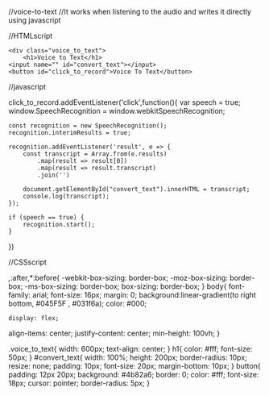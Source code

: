 //voice-to-text
//It works when listening to the audio and writes it directly using javascript













//HTMLscript


<!DOCTYPE html>

<html lang="en">


<head>

<meta charset="utf-8">
<meta name="viewport" content="initial-scale=1.0, maximum-scale=1.0, user-scalable=1">
<title>Home</title>
<link rel="stylesheet" type="text/css" href="css/style.css">
</head>



<body>

	<div class="voice_to_text"> 
		<h1>Voice to Text</h1>
    <input name="" id="convert_text"></input>
    <button id="click_to_record">Voice To Text</button>
	
	
  </div>
<script type="text/javascript" src="js/script.js"></script>

</body>



</html>








//javascript

click_to_record.addEventListener('click',function(){
    var speech = true;
    window.SpeechRecognition = window.webkitSpeechRecognition;

    const recognition = new SpeechRecognition();
    recognition.interimResults = true;

    recognition.addEventListener('result', e => {
        const transcript = Array.from(e.results)
            .map(result => result[0])
            .map(result => result.transcript)
            .join('')

        document.getElementById("convert_text").innerHTML = transcript;
        console.log(transcript);
    });
    
    if (speech == true) {
        recognition.start();
    }
})





//CSSscript


*,*:after,*:before{
	-webkit-box-sizing: border-box;
	-moz-box-sizing: border-box;
	-ms-box-sizing: border-box;
	box-sizing: border-box;
}
body{
	font-family: arial;
	font-size: 16px;
	margin: 0;
	background:linear-gradient(to right bottom, #045F5F	, #031f6a);
	color: #000;
	
	display: flex;
  align-items: center;
  justify-content: center;
  min-height: 100vh;
}

.voice_to_text{
  width: 600px;
  text-align: center;
}
h1{
	color: #fff;
	font-size: 50px;
}
#convert_text{
  width: 100%;
  height: 200px;
  border-radius: 10px;
  resize: none;
  padding: 10px;
  font-size: 20px;
  margin-bottom: 10px;
}
button{
	padding: 12px 20px;
  background: #4b82a6;
  border: 0;
  color: #fff;
  font-size: 18px;
  cursor: pointer;
  border-radius: 5px;
}
